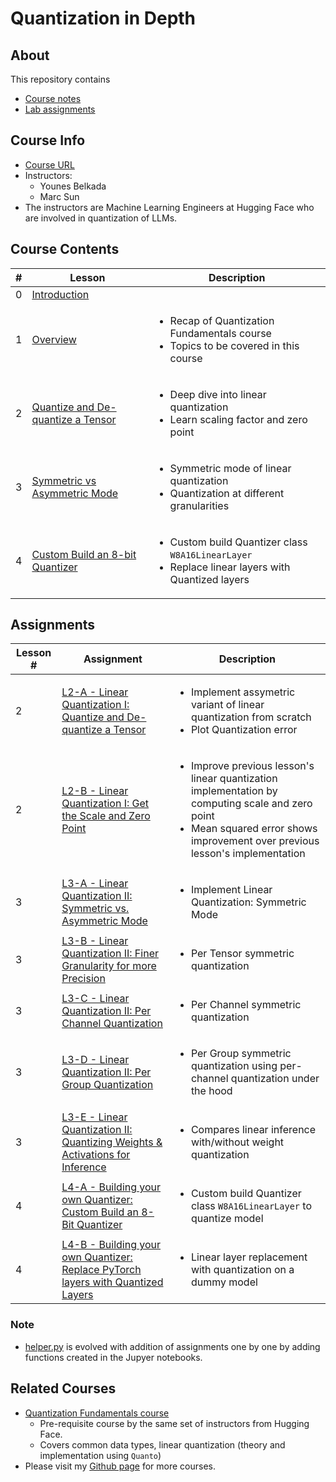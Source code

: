 # Quantization in Depth

## About

This repository contains

- [Course notes](#course-contents)
- [Lab assignments](#assignments)

## Course Info

- [Course URL](https://www.deeplearning.ai/short-courses/quantization-in-depth/)
- Instructors:
  - Younes Belkada
  - Marc Sun
- The instructors are Machine Learning Engineers at Hugging Face who are involved in quantization of LLMs.

## Course Contents

|#|Lesson    |       Description     |
|-|----------|-----------------------|
|0|[Introduction](./notes/Lesson_0.md)||
|1|[Overview](./notes/Lesson_1.md)|<ul><li>Recap of Quantization Fundamentals course</li><li>Topics to be covered in this course</li></ul>|
|2|[Quantize and De-quantize a Tensor](./notes/Lesson_2.md)|<ul><li>Deep dive into linear quantization</li><li>Learn scaling factor and zero point</li></ul>|
|3|[Symmetric vs Asymmetric Mode](./notes/Lesson_3.md)|<ul><li>Symmetric mode of linear quantization</li><li>Quantization at different granularities</li></ul>|
|4|[Custom Build an 8-bit Quantizer](./notes/Lesson_4.md)|<ul><li>Custom build Quantizer class `W8A16LinearLayer`</li><li>Replace linear layers with Quantized layers</li></ul>|

## Assignments

|Lesson #|Assignment|Description|
|--------|----------|-----------|
|2|[L2-A - Linear Quantization I: Quantize and De-quantize a Tensor](./notes/Lesson_2.md#notebook-quantize-and-de-quantize-a-tensor)|<ul><li>Implement assymetric variant of linear quantization from scratch</li><li>Plot Quantization error</li></ul>|
|2|[L2-B - Linear Quantization I: Get the Scale and Zero Point](./notes/Lesson_2.md#notebook-get-scale-and-zero-point)|<ul><li>Improve previous lesson's linear quantization implementation by computing scale and zero point</li><li>Mean squared error shows improvement over previous lesson's implementation</li></ul>|
|3|[L3-A - Linear Quantization II: Symmetric vs. Asymmetric Mode](./notes/Lesson_3.md#notebook-linear-quantization-symmetric-mode)|<ul><li>Implement Linear Quantization: Symmetric Mode</li></ul>|
|3|[L3-B - Linear Quantization II: Finer Granularity for more Precision](./notes/Lesson_3.md#notebook-per-tensor-quantization)|<ul><li>Per Tensor symmetric quantization</li></ul>|
|3|[L3-C - Linear Quantization II: Per Channel Quantization](./notes/Lesson_3.md#notebook-per-channel-quantization)|<ul><li>Per Channel symmetric quantization</li></ul>|
|3|[L3-D - Linear Quantization II: Per Group Quantization](./notes/Lesson_3.md#notebook-per-group-quantization)|<ul><li>Per Group symmetric quantization using per-channel quantization under the hood</li></ul>|
|3|[L3-E - Linear Quantization II: Quantizing Weights & Activations for Inference](./notes/Lesson_3.md#notebook-quantizing-weights--activations-for-inference)|<ul><li>Compares linear inference with/without weight quantization</li></ul>|
|4|[L4-A - Building your own Quantizer: Custom Build an 8-Bit Quantizer](./notes/Lesson_4.md#notebook-step-1-build-your-own-quantizer)|<ul><li>Custom build Quantizer class `W8A16LinearLayer` to quantize model</li></ul>|
|4|[L4-B - Building your own Quantizer: Replace PyTorch layers with Quantized Layers](./notes/Lesson_4.md#notebook-step-2-replace-pytorch-layers-with-quantized-layers)|<ul><li>Linear layer replacement with quantization on a dummy model</li></ul>|

### Note

- [helper.py](./code/helper.py) is evolved with addition of assignments one by one by adding functions created in the Jupyer notebooks.

## Related Courses

- [Quantization Fundamentals course](https://github.com/kaushikacharya/Quantization_Fundamentals)
  - Pre-requisite course by the same set of instructors from Hugging Face.
  - Covers common data types, linear quantization (theory and implementation using `Quanto`)
- Please visit my [Github page](https://kaushikacharya.github.io/courses/) for more courses.
